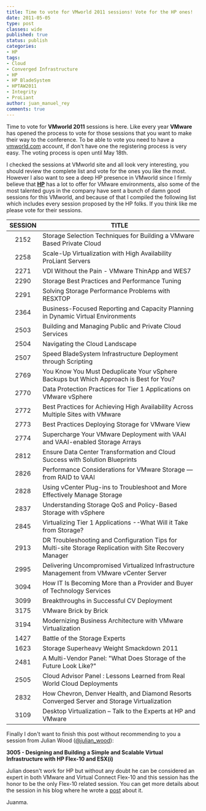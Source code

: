 ```yaml
---
title: Time to vote for VMworld 2011 sessions! Vote for the HP ones!
date: 2011-05-05
type: post
classes: wide
published: true
status: publish
categories:
- HP
tags:
- Cloud
- Converged Infrastructure
- HP
- HP BladeSystem
- HPTAW2011
- Integrity
- ProLiant
author: juan_manuel_rey
comments: true
---
```


Time to vote for **VMworld 2011** sessions is here. Like every year **VMware** has opened the process to vote for those sessions that you want to make their way to the conference. To be able to vote you need to have a [vmworld.com](http://vmworld.com/) account, if don't have one the
registering process is very easy. The voting process is open until May
18th.

I checked the sessions at VMworld site and all look very interesting, you should review the complete list and vote for the ones you like the most. However I also want to see a deep HP presence in VMworld since I firmly believe that **[HP](www.hp.com)** has a lot to offer for VMware environments, also some of the most talented guys in the company have sent a bunch of damn good sessions for this VMworld, and because of that I compiled the following list which includes every session proposed by the HP folks. If you think like me please vote for their sessions.


| SESSION | TITLE |
| :---: | --- |
| 2152 | Storage Selection Techniques for Building a VMware Based Private Cloud |
| 2258 | Scale-Up Virtualization with High Availability ProLiant Servers |
| 2271 | VDI Without the Pain - VMware ThinApp and WES7 |
| 2290 | Storage Best Practices and Performance Tuning |
| 2291 | Solving Storage Performance Problems with RESXTOP |
| 2364 | Business-Focused Reporting and Capacity Planning in Dynamic Virtual Environments |
| 2503 | Building and Managing Public and Private Cloud Services |
| 2504 | Navigating the Cloud Landscape |
| 2507 | Speed BladeSystem Infrastructure Deployment through Scripting |
| 2769 | You Know You Must Deduplicate Your vSphere Backups but Which Approach is Best for You? |
| 2770 | Data Protection Practices for Tier 1 Applications on VMware vSphere |
| 2772 | Best Practices for Achieving High Availability Across Multiple Sites with VMware |
| 2773 | Best Practices Deploying Storage for VMware View |
| 2774 | Supercharge Your VMware Deployment with VAAI and VAAI-enabled Storage Arrays |
| 2812 | Ensure Data Center Transformation and Cloud Success with Solution Blueprints |
| 2826 | Performance Considerations for VMware Storage —from RAID to VAAI |
| 2828 | Using vCenter Plug-ins to Troubleshoot and More Effectively Manage Storage |
| 2837 | Understanding Storage QoS and Policy-Based Storage with vSphere |
| 2845 | Virtualizing Tier 1 Applications --What Will it Take from Storage? |
| 2913 | DR Troubleshooting and Configuration Tips for Multi-site Storage Replication with Site Recovery Manager |
| 2995 | Delivering Uncompromised Virtualized Infrastructure Management from VMware vCenter Server |
| 3094 | How IT Is Becoming More than a Provider and Buyer of Technology Services |
| 3099 | Breakthroughs in Successful CV Deployment |
| 3175 | VMware Brick by Brick |
| 3194 | Modernizing Business Architecture with VMware Virtualization |
| 1427 | Battle of the Storage Experts |
| 1623 | Storage Superheavy Weight Smackdown 2011 |
| 2481 | A Multi-Vendor Panel: "What Does Storage of the Future Look Like?" |
| 2505 | Cloud Advisor Panel : Lessons Learned from Real World Cloud Deployments |
| 2832 | How Chevron, Denver Health, and Diamond Resorts Converged Server and Storage Virtualization |
| 3109 | Desktop Virtualization – Talk to the Experts at HP and VMware |

Finally I don't want to finish this post without recommending to you a session from Julian Wood ([@julian_wood](http://twitter.com/#!/@julian_wood/)):

**3005 - Designing and Building a Simple and Scalable Virtual Infrastructure with HP Flex-10 and ESX(i)**

Julian doesn't work for HP but without any doubt he can be considered an expert in both VMware and Virtual Connect Flex-10 and this session has the honor to be the only Flex-10 related session. You can get more details about the session in his blog where he wrote a [post](http://www.wooditwork.com/2011/05/10/want-to-see-hp-flex-10-and-esxi-at-vmworld-vote-for-session-3005/) about it.

Juanma.
